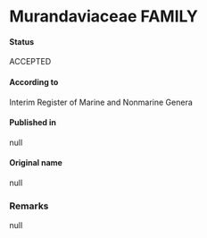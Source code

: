 # Murandaviaceae FAMILY

#### Status
ACCEPTED

#### According to
Interim Register of Marine and Nonmarine Genera

#### Published in
null

#### Original name
null

### Remarks
null